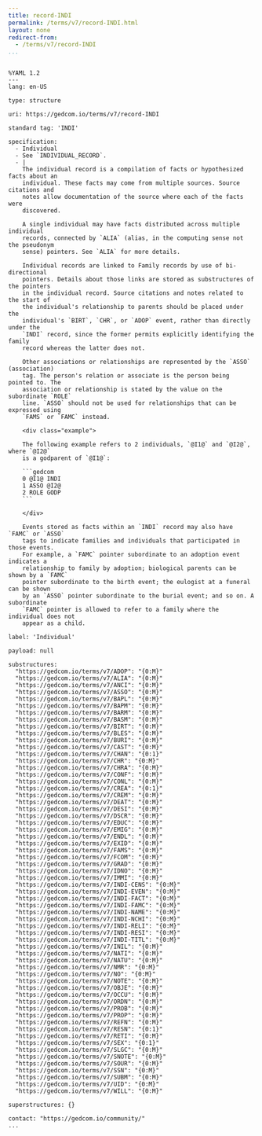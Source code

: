 ```yaml
---
title: record-INDI
permalink: /terms/v7/record-INDI.html
layout: none
redirect-from:
  - /terms/v7/record-INDI
...
```


```

%YAML 1.2
---
lang: en-US

type: structure

uri: https://gedcom.io/terms/v7/record-INDI

standard tag: 'INDI'

specification:
  - Individual
  - See `INDIVIDUAL_RECORD`.
  - |
    The individual record is a compilation of facts or hypothesized facts about an
    individual. These facts may come from multiple sources. Source citations and
    notes allow documentation of the source where each of the facts were
    discovered.
    
    A single individual may have facts distributed across multiple individual
    records, connected by `ALIA` (alias, in the computing sense not the pseudonym
    sense) pointers. See `ALIA` for more details.
    
    Individual records are linked to Family records by use of bi-directional
    pointers. Details about those links are stored as substructures of the pointers
    in the individual record. Source citations and notes related to the start of
    the individual's relationship to parents should be placed under the
    individual's `BIRT`, `CHR`, or `ADOP` event, rather than directly under the
    `INDI` record, since the former permits explicitly identifying the family
    record whereas the latter does not.
    
    Other associations or relationships are represented by the `ASSO` (association)
    tag. The person's relation or associate is the person being pointed to. The
    association or relationship is stated by the value on the subordinate `ROLE`
    line. `ASSO` should not be used for relationships that can be expressed using
    `FAMS` or `FAMC` instead.
    
    <div class="example">
    
    The following example refers to 2 individuals, `@I1@` and `@I2@`, where `@I2@`
    is a godparent of `@I1@`:
    
    ```gedcom
    0 @I1@ INDI
    1 ASSO @I2@
    2 ROLE GODP
    ```
    
    </div>
    
    Events stored as facts within an `INDI` record may also have `FAMC` or `ASSO`
    tags to indicate families and individuals that participated in those events.
    For example, a `FAMC` pointer subordinate to an adoption event indicates a
    relationship to family by adoption; biological parents can be shown by a `FAMC`
    pointer subordinate to the birth event; the eulogist at a funeral can be shown
    by an `ASSO` pointer subordinate to the burial event; and so on. A subordinate
    `FAMC` pointer is allowed to refer to a family where the individual does not
    appear as a child.

label: 'Individual'

payload: null

substructures:
  "https://gedcom.io/terms/v7/ADOP": "{0:M}"
  "https://gedcom.io/terms/v7/ALIA": "{0:M}"
  "https://gedcom.io/terms/v7/ANCI": "{0:M}"
  "https://gedcom.io/terms/v7/ASSO": "{0:M}"
  "https://gedcom.io/terms/v7/BAPL": "{0:M}"
  "https://gedcom.io/terms/v7/BAPM": "{0:M}"
  "https://gedcom.io/terms/v7/BARM": "{0:M}"
  "https://gedcom.io/terms/v7/BASM": "{0:M}"
  "https://gedcom.io/terms/v7/BIRT": "{0:M}"
  "https://gedcom.io/terms/v7/BLES": "{0:M}"
  "https://gedcom.io/terms/v7/BURI": "{0:M}"
  "https://gedcom.io/terms/v7/CAST": "{0:M}"
  "https://gedcom.io/terms/v7/CHAN": "{0:1}"
  "https://gedcom.io/terms/v7/CHR": "{0:M}"
  "https://gedcom.io/terms/v7/CHRA": "{0:M}"
  "https://gedcom.io/terms/v7/CONF": "{0:M}"
  "https://gedcom.io/terms/v7/CONL": "{0:M}"
  "https://gedcom.io/terms/v7/CREA": "{0:1}"
  "https://gedcom.io/terms/v7/CREM": "{0:M}"
  "https://gedcom.io/terms/v7/DEAT": "{0:M}"
  "https://gedcom.io/terms/v7/DESI": "{0:M}"
  "https://gedcom.io/terms/v7/DSCR": "{0:M}"
  "https://gedcom.io/terms/v7/EDUC": "{0:M}"
  "https://gedcom.io/terms/v7/EMIG": "{0:M}"
  "https://gedcom.io/terms/v7/ENDL": "{0:M}"
  "https://gedcom.io/terms/v7/EXID": "{0:M}"
  "https://gedcom.io/terms/v7/FAMS": "{0:M}"
  "https://gedcom.io/terms/v7/FCOM": "{0:M}"
  "https://gedcom.io/terms/v7/GRAD": "{0:M}"
  "https://gedcom.io/terms/v7/IDNO": "{0:M}"
  "https://gedcom.io/terms/v7/IMMI": "{0:M}"
  "https://gedcom.io/terms/v7/INDI-CENS": "{0:M}"
  "https://gedcom.io/terms/v7/INDI-EVEN": "{0:M}"
  "https://gedcom.io/terms/v7/INDI-FACT": "{0:M}"
  "https://gedcom.io/terms/v7/INDI-FAMC": "{0:M}"
  "https://gedcom.io/terms/v7/INDI-NAME": "{0:M}"
  "https://gedcom.io/terms/v7/INDI-NCHI": "{0:M}"
  "https://gedcom.io/terms/v7/INDI-RELI": "{0:M}"
  "https://gedcom.io/terms/v7/INDI-RESI": "{0:M}"
  "https://gedcom.io/terms/v7/INDI-TITL": "{0:M}"
  "https://gedcom.io/terms/v7/INIL": "{0:M}"
  "https://gedcom.io/terms/v7/NATI": "{0:M}"
  "https://gedcom.io/terms/v7/NATU": "{0:M}"
  "https://gedcom.io/terms/v7/NMR": "{0:M}"
  "https://gedcom.io/terms/v7/NO": "{0:M}"
  "https://gedcom.io/terms/v7/NOTE": "{0:M}"
  "https://gedcom.io/terms/v7/OBJE": "{0:M}"
  "https://gedcom.io/terms/v7/OCCU": "{0:M}"
  "https://gedcom.io/terms/v7/ORDN": "{0:M}"
  "https://gedcom.io/terms/v7/PROB": "{0:M}"
  "https://gedcom.io/terms/v7/PROP": "{0:M}"
  "https://gedcom.io/terms/v7/REFN": "{0:M}"
  "https://gedcom.io/terms/v7/RESN": "{0:1}"
  "https://gedcom.io/terms/v7/RETI": "{0:M}"
  "https://gedcom.io/terms/v7/SEX": "{0:1}"
  "https://gedcom.io/terms/v7/SLGC": "{0:M}"
  "https://gedcom.io/terms/v7/SNOTE": "{0:M}"
  "https://gedcom.io/terms/v7/SOUR": "{0:M}"
  "https://gedcom.io/terms/v7/SSN": "{0:M}"
  "https://gedcom.io/terms/v7/SUBM": "{0:M}"
  "https://gedcom.io/terms/v7/UID": "{0:M}"
  "https://gedcom.io/terms/v7/WILL": "{0:M}"

superstructures: {}

contact: "https://gedcom.io/community/"
...

```
